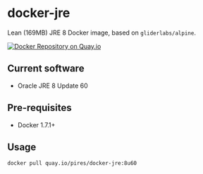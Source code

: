# docker-jre
Lean (169MB) JRE 8 Docker image, based on `gliderlabs/alpine`.

[![Docker Repository on Quay.io](https://quay.io/repository/pires/docker-jre/status "Docker Repository on Quay.io")](https://quay.io/repository/pires/docker-jre)

## Current software

* Oracle JRE 8 Update 60

## Pre-requisites

* Docker 1.7.1+

## Usage

```
docker pull quay.io/pires/docker-jre:8u60
```
